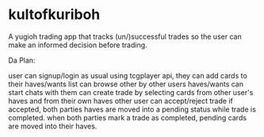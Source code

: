 # kultofkuriboh
A yugioh trading app that tracks (un/)successful trades so the user can make an informed decision before trading.


Da Plan:

user can signup/login as usual
using tcgplayer api, they can add cards to their haves/wants list
can browse other by other users haves/wants
can start chats with them
can create trade by selecting cards from other user's haves and from their own haves
other user can accept/reject trade
if accepted, both parties haves are moved into a pending status while trade is completed.
when both parties mark a trade as completed, pending cards are moved into their haves.